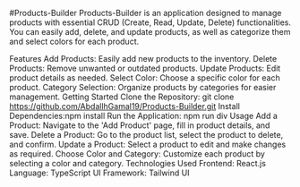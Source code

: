 #Products-Builder
Products-Builder is an application designed to manage products with essential CRUD (Create, Read, Update, Delete) functionalities. You can easily add, delete, and update products, as well as categorize them and select colors for each product.

Features
Add Products: Easily add new products to the inventory.
Delete Products: Remove unwanted or outdated products.
Update Products: Edit product details as needed.
Select Color: Choose a specific color for each product.
Category Selection: Organize products by categories for easier management.
Getting Started
Clone the Repository: git clone https://github.com/AbdallhGamal19/Products-Builder.git
Install Dependencies:npm install
Run the Application: npm run div
Usage
Add a Product: Navigate to the 'Add Product' page, fill in product details, and save.
Delete a Product: Go to the product list, select the product to delete, and confirm.
Update a Product: Select a product to edit and make changes as required.
Choose Color and Category: Customize each product by selecting a color and category.
Technologies Used
Frontend: React.js
Language: TypeScript
UI Framework: Tailwind UI
